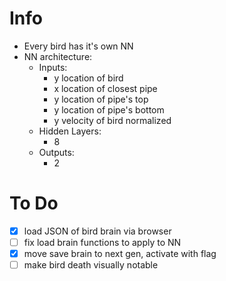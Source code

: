 # Info

- Every bird has it's own NN
- NN architecture:
  - Inputs:
    - y location of bird
    - x location of closest pipe
    - y location of pipe's top
    - y location of pipe's bottom
    - y velocity of bird normalized
  - Hidden Layers:
    - 8
  - Outputs:
    - 2

# To Do

- [x] load JSON of bird brain via browser
- [ ] fix load brain functions to apply to NN
- [x] move save brain to next gen, activate with flag
- [ ] make bird death visually notable
